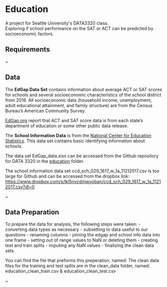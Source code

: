 # Education
A project for Seattle University's DATA3320 class. <br>
Exploring if school performance on the SAT or ACT can be predicted by socioeconomic factors.

## Requirements

~




## Data

  The **EdGap Data Set** contains information about average ACT or SAT scores for schools and several socioeconomic characteristics of the school district from 2016. All socioeconomic data (household income, unemployment, adult educational attainment, and family structure) are from the Census Bureau’s American Community Survey.

[EdGap.org](https://www.edgap.org/#5/37.875/-96.987) report that ACT and SAT score data is from each state’s department of education or some other public data release. 

  The **School Information Data** is from the [National Center for Education Statistics](https://nces.ed.gov/ccd/pubschuniv.asp). This data set contains basic identifying information about schools.

The data set EdGap_data.xlsx can be accessed from the Github repository for DATA 3320 in the [education](https://github.com/brian-fischer/DATA-3320/tree/main/education) folder. 

The school information data set ccd_sch_029_1617_w_1a_11212017.csv is too large for Github and can be accessed from the dropbox link:
https://www.dropbox.com/s/lkl5nvcdmwyoban/ccd_sch_029_1617_w_1a_11212017.csv?dl=0


~

## Data Preparation

  To prepare the data for analysis, the following steps were taken:
    - converting data types as necessary
    - subsetting to data useful to our questions
    - renaming columns
    - joining the edgap and school info data into one frame
    - setting out of range values to NaN or deleting them
    - creating test and train splits
    - imputing any NaN values
    - finalizing the clean data sets
  
  You can find the file that preforms this preperation, named:
  The clean data files for the training and test splits are in the clean_data folder, named: education_clean_train.csv & education_clean_test.csv

~



